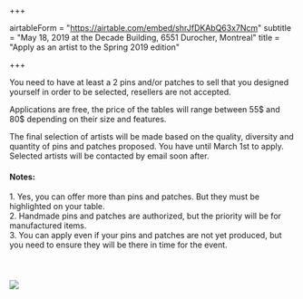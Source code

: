 +++

airtableForm = "https://airtable.com/embed/shrJfDKAbQ63x7Ncm"
subtitle = "May 18, 2019 at the Decade Building, 6551 Durocher, Montreal"
title = "Apply as an artist to the Spring 2019 edition"

+++

You need to have at least a 2 pins and/or patches to sell that you designed yourself in order to be selected, resellers are not accepted.

Applications are free, the price of the tables will range between 55$ and 80$ depending on their size and features.

The final selection of artists will be made based on the quality, diversity and quantity of pins and patches proposed. You have until March 1st to apply. Selected artists will be contacted by email soon after.

#### Notes:

1\. Yes, you can offer more than pins and patches. But they must be highlighted on your table.  
2\. Handmade pins and patches are authorized, but the priority will be for manufactured items.  
3\. You can apply even if your pins and patches are not yet produced, but you need to ensure they will be there in time for the event.


<div class="photo tilt-right" style="position:relative;top:40px;">
<img src="/img/decade.png"/>
</div>
